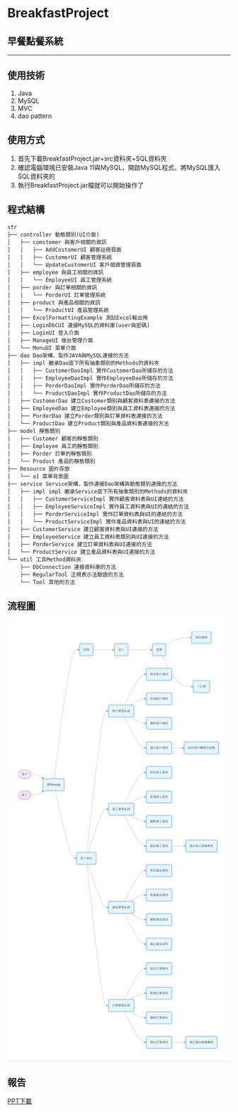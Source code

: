 # BreakfastProject
## 早餐點餐系統
---
##  使用技術

1. Java
2. MySQL
3. MVC
4. dao pattern

## 使用方式


1. 首先下載BreakfastProject.jar+src資料夾+SQL資料夾
2. 確認電腦環境已安裝Java 11與MySQL，開啟MySQL程式，將MySQL匯入SQL資料夾的
3. 執行BreakfastProject.jar檔就可以開始操作了

## 程式結構

```
str
├── controller 動態類別(UI介面)
│   ├── comstomer 與客戶相關的資訊
│   │   ├── AddCostomerUI 顧客註冊頁面
│   │   ├── CustomerUI 顧客管理系統
│   │   └── UpdateCustomerUI 客戶個資管理頁面
│   ├── employee 與員工相關的資訊
│   │   └── EmployeeUI 員工管理系統
│   ├── porder 與訂單相關的資訊
│   │   └── PorderUI 訂單管理系統
│   ├── product 與產品相關的資訊
│   │   └── ProductUI 產品管理系統
│   ├── ExcelFormattingExample 測試Excel輸出用
│   ├── LoginDbCUI 連接MySQL的資料庫(user與密碼)
│   ├── LoginUI 登入介面
│   ├── ManageUI 後台管理介面
│   └── MenuUI 菜單介面
├── dao Dao架構，製作JAVA與MySQL連接的方法
│   ├── impl 繼承Dao底下所有抽象類別的Methods的資料夾
│   │   ├── CustomerDaoImpl 實作CustomerDao所儲存的方法
│   │   ├── EmployeeDaoImpl 實作EmployeeDao所儲存的方法
│   │   ├── PorderDaoImpl 實作PorderDao所儲存的方法
│   │   └── ProductDaoImpl 實作ProductDao所儲存的方法
│   ├── CustomerDao 建立Customer類別與顧客資料表連接的方法
│   ├── EmployeeDao 建立Employee類別與員工資料表連接的方法
│   ├── PorderDao 建立Porder類別與訂單資料表連接的方法
│   └── ProductDao 建立Product類別與產品資料表連接的方法
├── model 靜態類別
│   ├── Customer 顧客的靜態類別
│   ├── Employee 員工的靜態類別
│   ├── Porder 訂單的靜態類別
│   └── Product 產品的靜態類別
├── Resource 圖片存放
│   └── a1 菜單背景圖
├── service Service架構，製作連接Dao架構與動態類別連接的方法
│   ├── impl impl 繼承Service底下所有抽象類別的Methods的資料夾
│   │   ├── CustomerServiceImpl 實作顧客資料表與UI連結的方法
│   │   ├── EmployeeServiceImpl 實作員工資料表與UI的連結的方法
│   │   ├── PorderServiceImpl 實作訂單資料表與UI的連結的方法
│   │   └── ProductServiceImpl 實作產品資料表與UI的連結的方法
│   ├── CustomerService 建立顧客資料表與UI連接的方法
│   ├── EmployeeService 建立員工資料表類別與UI連接的方法
│   ├── PorderService 建立訂單資料表與UI連接的方法
│   └── ProductService 建立產品資料表與UI連接的方法
└── util 工具Method資料夾
    ├── DbConnection 連接資料庫的方法
    ├── RegularTool 正規表示法驗證的方法
    └── Tool 其他的方法
```
## 流程圖
![流程圖](%E5%9C%96%E7%89%87%2BPPT/19.png)
## 報告
[PPT下載](https://github.com/tony20529/BreakfastProject/raw/refs/heads/main/%E5%9C%96%E7%89%87+PPT/%E8%B6%85%E7%B4%9A%E5%9F%8E%E5%A0%A1.pptx)
